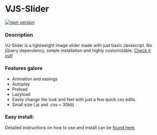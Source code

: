 # VJS-Slider
[![npm version](https://badge.fury.io/js/vjs-slider.svg)](https://badge.fury.io/js/vjs-slider)

### Description
VJ-Slider is a lightweight image slider made with just basic Javascript. No jQuery dependency, simple installation and highly customizable. [Check it out!](https://vj-slider.herokuapp.com/)

### Features galore
- Animation and easings
- Autoplay
- Preload
- Lazyload
- Easily change the look and feel with just a few quick css edits.
- Small size (.js and .css < 30kb)

### Easy install:
Detailed instructions on how to use and install can be [found here](https://vj-slider.herokuapp.com/#/install).
